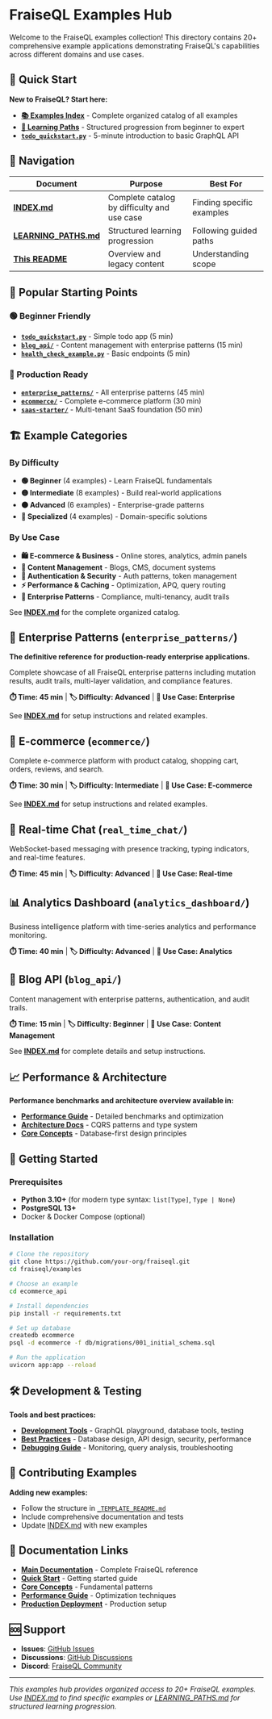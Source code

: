 # FraiseQL Examples Hub

Welcome to the FraiseQL examples collection! This directory contains 20+ comprehensive example applications demonstrating FraiseQL's capabilities across different domains and use cases.

## 🚀 Quick Start

**New to FraiseQL? Start here:**
- **[📚 Examples Index](INDEX.md)** - Complete organized catalog of all examples
- **[🎯 Learning Paths](LEARNING_PATHS.md)** - Structured progression from beginner to expert
- **[`todo_quickstart.py`](todo_quickstart.py)** - 5-minute introduction to basic GraphQL API

## 📖 Navigation

| Document | Purpose | Best For |
|----------|---------|----------|
| **[INDEX.md](INDEX.md)** | Complete catalog by difficulty and use case | Finding specific examples |
| **[LEARNING_PATHS.md](LEARNING_PATHS.md)** | Structured learning progression | Following guided paths |
| **[This README](README.md)** | Overview and legacy content | Understanding scope |

## 🎯 Popular Starting Points

### 🟢 Beginner Friendly
- **[`todo_quickstart.py`](todo_quickstart.py)** - Simple todo app (5 min)
- **[`blog_api/`](blog_api/)** - Content management with enterprise patterns (15 min)
- **[`health_check_example.py`](health_check_example.py)** - Basic endpoints (5 min)

### 🏢 Production Ready
- **[`enterprise_patterns/`](enterprise_patterns/)** - All enterprise patterns (45 min)
- **[`ecommerce/`](ecommerce/)** - Complete e-commerce platform (30 min)
- **[`saas-starter/`](saas-starter/)** - Multi-tenant SaaS foundation (50 min)

## 🏗️ Example Categories

### By Difficulty
- **🟢 Beginner** (4 examples) - Learn FraiseQL fundamentals
- **🟡 Intermediate** (8 examples) - Build real-world applications
- **🟠 Advanced** (6 examples) - Enterprise-grade patterns
- **🔴 Specialized** (4 examples) - Domain-specific solutions

### By Use Case
- **🛍️ E-commerce & Business** - Online stores, analytics, admin panels
- **📝 Content Management** - Blogs, CMS, document systems
- **🔐 Authentication & Security** - Auth patterns, token management
- **⚡ Performance & Caching** - Optimization, APQ, query routing
- **🏢 Enterprise Patterns** - Compliance, multi-tenancy, audit trails

See **[INDEX.md](INDEX.md)** for the complete organized catalog.

## 🏢 Enterprise Patterns (`enterprise_patterns/`)

**The definitive reference for production-ready enterprise applications.**

Complete showcase of all FraiseQL enterprise patterns including mutation results, audit trails, multi-layer validation, and compliance features.

**⏱️ Time: 45 min** | **🏷️ Difficulty: Advanced** | **🎯 Use Case: Enterprise**

See **[INDEX.md](INDEX.md)** for setup instructions and related examples.

## 🏪 E-commerce (`ecommerce/`)

Complete e-commerce platform with product catalog, shopping cart, orders, reviews, and search.

**⏱️ Time: 30 min** | **🏷️ Difficulty: Intermediate** | **🎯 Use Case: E-commerce**

See **[INDEX.md](INDEX.md)** for setup instructions and related examples.

## 💬 Real-time Chat (`real_time_chat/`)

WebSocket-based messaging with presence tracking, typing indicators, and real-time features.

**⏱️ Time: 45 min** | **🏷️ Difficulty: Advanced** | **🎯 Use Case: Real-time**

## 📊 Analytics Dashboard (`analytics_dashboard/`)

Business intelligence platform with time-series analytics and performance monitoring.

**⏱️ Time: 40 min** | **🏷️ Difficulty: Advanced** | **🎯 Use Case: Analytics**

## 📝 Blog API (`blog_api/`)

Content management with enterprise patterns, authentication, and audit trails.

**⏱️ Time: 15 min** | **🏷️ Difficulty: Beginner** | **🎯 Use Case: Content Management**

See **[INDEX.md](INDEX.md)** for complete details and setup instructions.

## 📈 Performance & Architecture

**Performance benchmarks and architecture overview available in:**
- **[Performance Guide](../docs/performance/)** - Detailed benchmarks and optimization
- **[Architecture Docs](../docs/architecture/)** - CQRS patterns and type system
- **[Core Concepts](../docs/core/)** - Database-first design principles

## 🚀 Getting Started

### Prerequisites
- **Python 3.10+** (for modern type syntax: `list[Type]`, `Type | None`)
- **PostgreSQL 13+**
- Docker & Docker Compose (optional)

### Installation
```bash
# Clone the repository
git clone https://github.com/your-org/fraiseql.git
cd fraiseql/examples

# Choose an example
cd ecommerce_api

# Install dependencies
pip install -r requirements.txt

# Set up database
createdb ecommerce
psql -d ecommerce -f db/migrations/001_initial_schema.sql

# Run the application
uvicorn app:app --reload
```

## 🛠️ Development & Testing

**Tools and best practices:**
- **[Development Tools](../docs/development/)** - GraphQL playground, database tools, testing
- **[Best Practices](../docs/core/)** - Database design, API design, security, performance
- **[Debugging Guide](../docs/production/)** - Monitoring, query analysis, troubleshooting

## 🤝 Contributing Examples

**Adding new examples:**
- Follow the structure in [`_TEMPLATE_README.md`](_TEMPLATE_README.md)
- Include comprehensive documentation and tests
- Update [INDEX.md](INDEX.md) with new examples

## 📖 Documentation Links

- **[Main Documentation](../docs/)** - Complete FraiseQL reference
- **[Quick Start](../docs/getting-started/quickstart.md)** - Getting started guide
- **[Core Concepts](../docs/core/)** - Fundamental patterns
- **[Performance Guide](../docs/performance/)** - Optimization techniques
- **[Production Deployment](../docs/production/)** - Production setup

## 🆘 Support

- **Issues**: [GitHub Issues](../../issues)
- **Discussions**: [GitHub Discussions](../../discussions)
- **Discord**: [FraiseQL Community](https://discord.gg/fraiseql)

---

*This examples hub provides organized access to 20+ FraiseQL examples. Use [INDEX.md](INDEX.md) to find specific examples or [LEARNING_PATHS.md](LEARNING_PATHS.md) for structured learning progression.*
